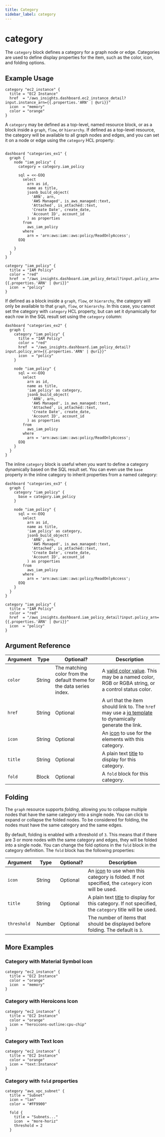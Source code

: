 ```yaml
---
title: Category
sidebar_label: category
---
```


# category

The `category` block defines a category for a graph node or edge.  Categories are used to define display properties for the item, such as the color, icon, and folding options.


## Example Usage

```hcl
category "ec2_instance" {
  title = "EC2 Instance"
  href  = "/aws_insights.dashboard.ec2_instance_detail?input.instance_arn={{.properties.'ARN' | @uri}}"
  icon  = "memory"
  color = "orange"
}
```

A `category` may be defined as a top-level, named resource block, or as a block inside a `graph`, `flow`, or `hierarchy`.  If defined as a top-level resource, the category will be available to all graph nodes and edges, and you can set it on a node or edge using the `category` HCL property:
  
```hcl

dashboard "categories_ex1" {
  graph {
    node "iam_policy" {
      category = category.iam_policy

      sql = <<-EOQ
        select
          arn as id,
          name as title,
          jsonb_build_object(
            'ARN', arn,
            'AWS Managed', is_aws_managed::text,
            'Attached', is_attached::text,
            'Create Date', create_date,
            'Account ID', account_id
          ) as properties
        from
          aws_iam_policy
        where
          arn = 'arn:aws:iam::aws:policy/ReadOnlyAccess';
      EOQ

    }
  }
}

category "iam_policy" {
  title = "IAM Policy"
  color = "red"
  href  = "/aws_insights.dashboard.iam_policy_detail?input.policy_arn={{.properties.'ARN' | @uri}}"
  icon  = "policy"
}
```

If defined as a block inside a `graph`, `flow`, or `hierarchy`, the category will only be available to that `graph`, `flow`, or `hierarchy`.  In this case, you cannot set the category with `category` HCL property, but can set it dynamically for each row in the SQL result set using the `category` column:
  
```hcl
dashboard "categories_ex2" {
  graph {
    category "iam_policy" {
      title = "IAM Policy"
      color = "red"
      href  = "/aws_insights.dashboard.iam_policy_detail?input.policy_arn={{.properties.'ARN' | @uri}}"
      icon  = "policy"
    }

    node "iam_policy" {
      sql = <<-EOQ
        select
          arn as id,
          name as title,
          'iam_policy' as category,
          jsonb_build_object(
            'ARN', arn,
            'AWS Managed', is_aws_managed::text,
            'Attached', is_attached::text,
            'Create Date', create_date,
            'Account ID', account_id
          ) as properties
        from
          aws_iam_policy
        where
          arn = 'arn:aws:iam::aws:policy/ReadOnlyAccess';
      EOQ
    }
  }
}
```

The inline `category` block is useful when you want to define a category dynamically based on the SQL result set.  You can even use the `base` property in the inline category to inherit properties from a named category:
  
```hcl
dashboard "categories_ex3" {
  graph {
    category "iam_policy" {
      base = category.iam_policy
    }

    node "iam_policy" {
      sql = <<-EOQ
        select
          arn as id,
          name as title,
          'iam_policy' as category,
          jsonb_build_object(
            'ARN', arn,
            'AWS Managed', is_aws_managed::text,
            'Attached', is_attached::text,
            'Create Date', create_date,
            'Account ID', account_id
          ) as properties
        from
          aws_iam_policy
        where
          arn = 'arn:aws:iam::aws:policy/ReadOnlyAccess';
      EOQ
    }
  }
}

category "iam_policy" {
  title = "IAM Policy"
  color = "red"
  href  = "/aws_insights.dashboard.iam_policy_detail?input.policy_arn={{.properties.'ARN' | @uri}}"
  icon  = "policy"
}
```



## Argument Reference
| Argument | Type | Optional? | Description
|-|-|-|-
| `color`  | String | The matching color from the default theme for the data series index. | A [valid color value](reference/mod-resources/dashboard#color).  This may be a named color, RGB or RGBA string, or a control status color. |  The color to display for this category.           |
| `href`    | String | Optional | A url that the item should link to.  The `href` may use a [jq template](reference/mod-resources/dashboard#jq-templates) to dynamically generate the link.  |
| `icon` |  String	| Optional | An [icon]((reference/mod-resources/dashboard#icon)) to use for the elements with this category. 
| `title` |  String	| Optional | A plain text [title](/docs/reference/mod-resources/dashboard#title) to display for this category.
| `fold` |  Block	| Optional | A `fold` block for this category.



## Folding

The `graph` resource supports *folding*, allowing you to collapse multiple nodes that have the same category into a single node.  You can click to expand or collapse the folded nodes.  To be considered for folding, the nodes must have the same category and the same edges.

By default, folding is enabled with a threshold of `3`.  This means that if there are 3 or more nodes with the same category and edges, they will be folded into a single node.  You can change the fold options in the `fold` block in the category definition.  The `fold` block has the following properties:

| Argument | Type | Optional? | Description
|-|-|-|-
| `icon` |  String	| Optional | An [icon]((reference/mod-resources/dashboard#icon)) to use when this category is folded.  If not specified, the `category` icon will be used. 
| `title` |  String	| Optional | A plain text [title](/docs/reference/mod-resources/dashboard#title) to display for this category. If not specified, the `category` title will be used.
| `threshold` |  Number	| Optional | The number of items that should be displayed before folding.  The default is `3`.



## More Examples


### Category with Material Symbol Icon

```hcl
category "ec2_instance" {
  title = "EC2 Instance"
  color = "orange"
  icon  = "memory"
}
```

### Category with Heroicons Icon
```hcl
category "ec2_instance" {
  title = "EC2 Instance"
  color = "orange"
  icon = "heroicons-outline:cpu-chip"
}
```

### Category with Text Icon
```hcl
category "ec2_instance" {
  title = "EC2 Instance"
  color = "orange"
  icon = "text:Instance"
}
```

### Category with `fold` properties

```hcl
category "aws_vpc_subnet" {
  title = "Subnet"
  icon = "lan"
  color = "#FF9900"

  fold {
    title = "Subnets..."
    icon  = "more-horiz"
    threshold = 2
  }
```